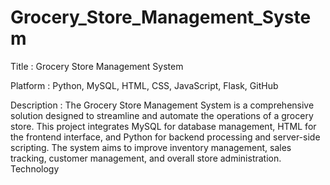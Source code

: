 # Grocery_Store_Management_System
Title : Grocery Store Management System

Platform : Python, MySQL, HTML, CSS, JavaScript, Flask, GitHub

Description : The Grocery Store Management System is a comprehensive solution designed to streamline and automate the operations of a grocery store. This project integrates MySQL for database management, HTML for the frontend interface, and Python for backend processing and server-side scripting. The system aims to improve inventory management, sales tracking, customer management, and overall store administration. Technology
